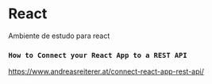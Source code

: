 # React
 Ambiente de estudo para react


### `How to Connect your React App to a REST API`
https://www.andreasreiterer.at/connect-react-app-rest-api/